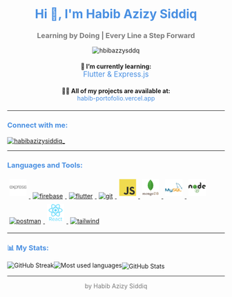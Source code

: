 <h1 align="center" style="color: #4A90E2;">Hi 👋, I'm Habib Azizy Siddiq</h1>
<h3 align="center" style="color: #7B7B7B;">Learning by Doing | Every Line a Step Forward</h3>

<p align="center"> 
  <img src="https://komarev.com/ghpvc/?username=hbibazzysddq&label=Profile%20views&color=0e75b6&style=flat" alt="hbibazzysddq" />
</p>

<p align="center" style="margin: 20px 0;">
  <strong>🌱 I’m currently learning:</strong> <br>
  <span style="font-size: 1.2em; color: #4A90E2;">Flutter & Express.js</span>
</p>

<p align="center" style="margin: 20px 0;">
  <strong>👨‍💻 All of my projects are available at:</strong> <br>
  <a href="https://habib-portofolio.vercel.app/" target="_blank" style="text-decoration: none; color: #4A90E2;">habib-portofolio.vercel.app</a>
</p>


---

<h3 align="left" style="color: #4A90E2;">Connect with me:</h3>
<p align="left">
  <a href="https://instagram.com/habibazizysiddiq_" target="_blank">
    <img align="center" src="https://raw.githubusercontent.com/rahuldkjain/github-profile-readme-generator/master/src/images/icons/Social/instagram.svg" alt="habibazizysiddiq_" height="30" width="40" />
  </a>
</p>

---

<h3 align="left" style="color: #4A90E2;">Languages and Tools:</h3>
<p align="left">
    <a href="https://expressjs.com" target="_blank" rel="noreferrer">
        <img src="https://raw.githubusercontent.com/devicons/devicon/master/icons/express/express-original-wordmark.svg" alt="express" width="40" height="40" style="margin: 5px;" />
    </a>
    <a href="https://firebase.google.com/" target="_blank" rel="noreferrer">
        <img src="https://www.vectorlogo.zone/logos/firebase/firebase-icon.svg" alt="firebase" width="40" height="40" style="margin: 5px;" />
    </a>
    <a href="https://flutter.dev" target="_blank" rel="noreferrer">
        <img src="https://www.vectorlogo.zone/logos/flutterio/flutterio-icon.svg" alt="flutter" width="40" height="40" style="margin: 5px;" />
    </a>
    <a href="https://git-scm.com/" target="_blank" rel="noreferrer">
        <img src="https://www.vectorlogo.zone/logos/git-scm/git-scm-icon.svg" alt="git" width="40" height="40" style="margin: 5px;" />
    </a>
    <a href="https://developer.mozilla.org/en-US/docs/Web/JavaScript" target="_blank" rel="noreferrer">
        <img src="https://raw.githubusercontent.com/devicons/devicon/master/icons/javascript/javascript-original.svg" alt="javascript" width="40" height="40" style="margin: 5px;" />
    </a>
    <a href="https://www.mongodb.com/" target="_blank" rel="noreferrer">
        <img src="https://raw.githubusercontent.com/devicons/devicon/master/icons/mongodb/mongodb-original-wordmark.svg" alt="mongodb" width="40" height="40" style="margin: 5px;" />
    </a>
    <a href="https://www.mysql.com/" target="_blank" rel="noreferrer">
        <img src="https://raw.githubusercontent.com/devicons/devicon/master/icons/mysql/mysql-original-wordmark.svg" alt="mysql" width="40" height="40" style="margin: 5px;" />
    </a>
    <a href="https://nodejs.org" target="_blank" rel="noreferrer">
        <img src="https://raw.githubusercontent.com/devicons/devicon/master/icons/nodejs/nodejs-original-wordmark.svg" alt="nodejs" width="40" height="40" style="margin: 5px;" />
    </a>
    <a href="https://postman.com" target="_blank" rel="noreferrer">
        <img src="https://www.vectorlogo.zone/logos/getpostman/getpostman-icon.svg" alt="postman" width="40" height="40" style="margin: 5px;" />
    </a>
    <a href="https://reactjs.org/" target="_blank" rel="noreferrer">
        <img src="https://raw.githubusercontent.com/devicons/devicon/master/icons/react/react-original-wordmark.svg" alt="react" width="40" height="40" style="margin: 5px;" />
    </a>
    <a href="https://tailwindcss.com/" target="_blank" rel="noreferrer">
        <img src="https://www.vectorlogo.zone/logos/tailwindcss/tailwindcss-icon.svg" alt="tailwind" width="40" height="40" style="margin: 5px;" />
    </a>
</p>

---

<h3 align="left" style="color: #4A90E2;">📊 My Stats:</h3>
<p>
  <a href="https://git.io/streak-stats">
    <img align="left" src="http://github-readme-streak-stats.herokuapp.com?user=hbibazzysddq&theme=dark&background=000000" alt="GitHub Streak" />
  </a>
</p>

<p>
  <img align="left" src="https://github-readme-stats.vercel.app/api/top-langs?username=hbibazzysddq&show_icons=true&locale=en&layout=compact" alt="Most used languages" />
</p>

<p>
  <img align="center" src="https://github-readme-stats.vercel.app/api?username=hbibazzysddq&show_icons=true&locale=en" alt="GitHub Stats" />
</p>

---

<p align="center" style="color: #7B7B7B;">by Habib Azizy Siddiq</p>
